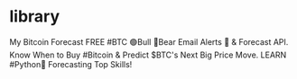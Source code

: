 # library
My Bitcoin Forecast
FREE #BTC 🟢Bull 🔴Bear Email Alerts 🔔 & Forecast API. Know When to Buy #Bitcoin & Predict $BTC's Next Big Price Move. LEARN #Python🐍 Forecasting Top  Skills!
